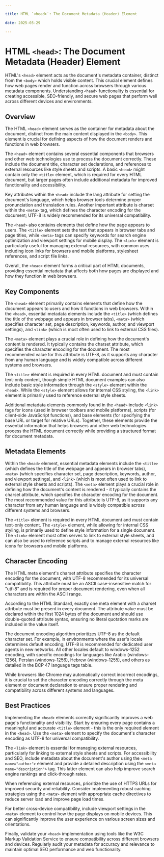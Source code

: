 ```yaml
---

title: HTML `<head>`: The Document Metadata (Header) Element

date: 2025-05-29

---
```



# HTML `<head>`: The Document Metadata (Header) Element

HTML's `<head>` element acts as the document's metadata container, distinct from the `<body>` which holds visible content. This crucial element defines how web pages render and function across browsers through various metadata components. Understanding `<head>` functionality is essential for creating accessible, SEO-friendly, and secure web pages that perform well across different devices and environments.


## Overview

The HTML `<head>` element serves as the container for metadata about the document, distinct from the main content displayed in the `<body>`. This element is crucial for defining aspects of how the document renders and functions in web browsers.

The `<head>` element contains several essential components that browsers and other web technologies use to process the document correctly. These include the document title, character set declarations, and references to external resources like style sheets and scripts. A basic `<head>` might contain only the `<title>` element, which is required for every HTML document, but larger pages often include additional metadata for improved functionality and accessibility.

Key attributes within the `<head>` include the lang attribute for setting the document's language, which helps browser tools determine proper pronunciation and translation rules. Another important attribute is charset within the `<meta>` tag, which defines the character encoding for the document; UTF-8 is widely recommended for its universal compatibility.

The `<head>` also contains elements that define how the page appears to users. The `<title>` element sets the text that appears in browser tabs and page titles, while `<meta>` tags can specify keywords for search engine optimization and viewport settings for mobile display. The `<link>` element is particularly useful for managing external resources, with common uses including icon links for browsers and mobile platforms, stylesheet references, and script file links.

Overall, the `<head>` element forms a critical part of HTML documents, providing essential metadata that affects both how pages are displayed and how they function in web browsers.


## Key Components

The `<head>` element primarily contains elements that define how the document appears to users and how it functions in web browsers. Within the `<head>`, essential metadata elements include the `<title>` (which defines the title of the webpage and appears in browser tabs), `<meta>` (which specifies character set, page description, keywords, author, and viewport settings), and `<link>` (which is most often used to link to external CSS files).

The `<meta>` element plays a crucial role in defining how the document's content is rendered. It typically contains the charset attribute, which specifies the character encoding for the document. The most recommended value for this attribute is UTF-8, as it supports any character from any human language and is widely compatible across different systems and browsers.

The `<title>` element is required in every HTML document and must contain text-only content, though simple HTML document examples can also include basic style information through the `<style>` element within the `<head>`. While the `<style>` element allows for internal CSS styling, the `<link>` element is primarily used to reference external style sheets.

Additional metadata elements commonly found in the `<head>` include `<link>` tags for icons (used in browser toolbars and mobile platforms), scripts (for client-side JavaScript functions), and base elements (for specifying the base URL or target for relative URLs). Together, these elements provide the essential information that helps browsers and other web technologies process the HTML document correctly while providing a structured format for document metadata.


## Metadata Elements

Within the `<head>` element, essential metadata elements include the `<title>` (which defines the title of the webpage and appears in browser tabs), `<meta>` (which specifies character set, page description, keywords, author, and viewport settings), and `<link>` (which is most often used to link to external style sheets and scripts). The `<meta>` element plays a crucial role in defining how the document's content is rendered - it typically contains the charset attribute, which specifies the character encoding for the document. The most recommended value for this attribute is UTF-8, as it supports any character from any human language and is widely compatible across different systems and browsers.

The `<title>` element is required in every HTML document and must contain text-only content. The `<style>` element, while allowing for internal CSS styling, is primarily used to define style information for a single document. The `<link>` element most often serves to link to external style sheets, and can also be used to reference scripts and to manage external resources like icons for browsers and mobile platforms.


## Character Encoding

The HTML meta element's charset attribute specifies the character encoding for the document, with UTF-8 recommended for its universal compatibility. This attribute must be an ASCII case-insensitive match for "utf-8" and is required for proper document rendering, even when all characters are within the ASCII range.

According to the HTML Standard, exactly one meta element with a charset attribute must be present in every document. The attribute value must be declared within the first 1024 bytes of the document and should use double-quoted attribute syntax, ensuring no literal quotation marks are included in the value itself.

The document encoding algorithm prioritizes UTF-8 as the default character set. For example, in environments where the user's locale determines default encoding, UTF-8 is recommended for dedicated user agents in new networks. All other locales default to windows-1252 encoding, with specific encodings for languages like Arabic (windows-1256), Persian (windows-1256), Hebrew (windows-1255), and others as detailed in the BCP 47 language tags table.

While browsers like Chrome may automatically correct incorrect encodings, it is crucial to set the character encoding correctly through the meta element or document declaration to ensure proper rendering and compatibility across different systems and languages.


## Best Practices

Implementing the `<head>` elements correctly significantly improves a web page's functionality and visibility. Start by ensuring every page contains a meaningful and accurate `<title>` element - this is the only required element in the `<head>`. Use the `<meta>` element to specify the document's character encoding as UTF-8 for universal compatibility.

The `<link>` element is essential for managing external resources, particularly for linking to external style sheets and scripts. For accessibility and SEO, include metadata about the document's author using the `<meta name="author">` element and provide a detailed description using the `<meta name="description">` tag. This latter element can also help improve search engine rankings and click-through rates.

When referencing external resources, prioritize the use of HTTPS URLs for improved security and reliability. Consider implementing robust caching strategies using the `<meta>` element with appropriate cache directives to reduce server load and improve page load times.

For better cross-device compatibility, include viewport settings in the `<meta>` element to control how the page displays on mobile devices. This can significantly improve the user experience on various screen sizes and orientations.

Finally, validate your `<head>` implementation using tools like the W3C Markup Validation Service to ensure compatibility across different browsers and devices. Regularly audit your metadata for accuracy and relevance to maintain optimal SEO performance and web functionality.

